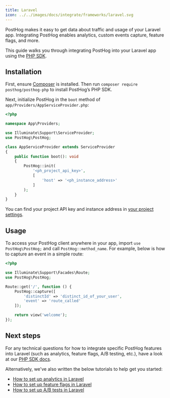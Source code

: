 ```yaml
---
title: Laravel
icon: ../../images/docs/integrate/frameworks/laravel.svg
---
```


PostHog makes it easy to get data about traffic and usage of your Laravel app. Integrating PostHog enables analytics, custom events capture, feature flags, and more.

This guide walks you through integrating PostHog into your Laravel app using the [PHP SDK](/docs/libraries/php).

## Installation

First, ensure [Composer](https://getcomposer.org/) is installed. Then run `composer require posthog/posthog-php` to install PostHog’s PHP SDK.

Next, initialize PostHog in the `boot` method of `app/Providers/AppServiceProvider.php`:

```php file=app/Providers/AppServiceProvider.php
<?php

namespace App\Providers;

use Illuminate\Support\ServiceProvider;
use PostHog\PostHog;

class AppServiceProvider extends ServiceProvider
{
    public function boot(): void
    {
        PostHog::init(
            '<ph_project_api_key>',
            [
                'host' => '<ph_instance_address>'
            ]
        );
    }
}
```

You can find your project API key and instance address in [your project settings](https://us.posthog.com/project/settings). 

## Usage

To access your PostHog client anywhere in your app, import `use PostHog\PostHog;` and call `PostHog::method_name`. For example, below is how to capture an event in a simple route:

```php file=routes/web.php
<?php

use Illuminate\Support\Facades\Route;
use PostHog\PostHog;

Route::get('/', function () {
    PostHog::capture([
        'distinctId' => 'distinct_id_of_your_user',
        'event' => 'route_called'
    ]);

    return view('welcome');
});
```

## Next steps

For any technical questions for how to integrate specific PostHog features into Laravel (such as analytics, feature flags, A/B testing, etc.), have a look at our [PHP SDK docs](/docs/libraries/php).

Alternatively, we've also written the below tutorials to help get you started:

- [How to set up analytics in Laravel](/tutorials/laravel-analytics)
- [How to set up feature flags in Laravel](/tutorials/laravel-feature-flags)
- [How to set up A/B tests in Laravel](/tutorials/laravel-ab-tests)

